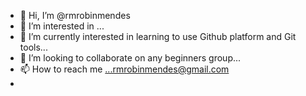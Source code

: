 - 👋 Hi, I’m @rmrobinmendes
- 👀 I’m interested in ...
- 🌱 I’m currently interested in learning to use Github platform and Git tools...
- 💞️ I’m looking to collaborate on any beginners group...
- 📫 How to reach me ...rmrobinmendes@gmail.com
- 

<!---
rmrobinmendes/rmrobinmendes is a ✨ special ✨ repository because its `README.md` (this file) appears on your GitHub profile.
You can click the Preview link to take a look at your changes.
--->
